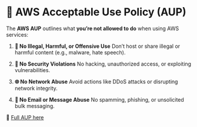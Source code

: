 # 📜 **AWS Acceptable Use Policy (AUP)**

The **AWS AUP** outlines what **you’re not allowed to do** when using AWS services:

1. **🚫 No Illegal, Harmful, or Offensive Use**
   Don’t host or share illegal or harmful content (e.g., malware, hate speech).

2. **🔐 No Security Violations**
   No hacking, unauthorized access, or exploiting vulnerabilities.

3. **🌐 No Network Abuse**
   Avoid actions like DDoS attacks or disrupting network integrity.

4. **📩 No Email or Message Abuse**
   No spamming, phishing, or unsolicited bulk messaging.

🔗 [Full AUP here](https://aws.amazon.com/aup/)
